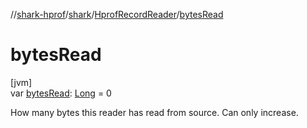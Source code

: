 //[shark-hprof](../../../index.md)/[shark](../index.md)/[HprofRecordReader](index.md)/[bytesRead](bytes-read.md)

# bytesRead

[jvm]\
var [bytesRead](bytes-read.md): [Long](https://kotlinlang.org/api/latest/jvm/stdlib/kotlin/-long/index.html) = 0

How many bytes this reader has read from source. Can only increase.

